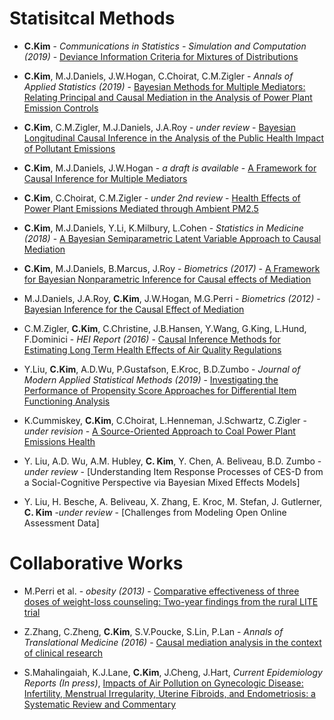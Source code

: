 # Statisitcal Methods

* **C.Kim** - *Communications in Statistics - Simulation and Computation (2019)* - [Deviance Information Criteria for Mixtures of
Distributions](https://github.com/lit777/Publication/tree/master/DIC/)

* **C.Kim**, M.J.Daniels, J.W.Hogan, C.Choirat, C.M.Zigler - *Annals of Applied Statistics (2019)* - [Bayesian Methods for Multiple Mediators: Relating Principal and Causal Mediation in the Analysis of Power Plant Emission Controls](https://github.com/lit777/Publication/tree/master/MultipleBNP/)

* **C.Kim**, C.M.Zigler, M.J.Daniels, J.A.Roy - *under review* - [Bayesian Longitudinal Causal Inference in the Analysis of the Public Health Impact of Pollutant Emissions](https://github.com/lit777/Publication/tree/master/Longitudinal/)

* **C.Kim**, M.J.Daniels, J.W.Hogan - *a draft is available* - [A Framework for Causal Inference for Multiple Mediators](https://github.com/lit777/Publication/tree/master/MultipleBART/)

* **C.Kim**, C.Choirat, C.M.Zigler - *under 2nd review* - [Health Effects of Power Plant Emissions Mediated through Ambient PM2.5](https://github.com/lit777/Publication/tree/master/PM-HealthMediator/)

* **C.Kim**, M.J.Daniels, Y.Li, K.Milbury, L.Cohen - *Statistics in Medicine (2018)* - [A Bayesian Semiparametric Latent Variable Approach to Causal Mediation](https://github.com/lit777/Publication/tree/master/LatentMediation/)

* **C.Kim**, M.J.Daniels, B.Marcus, J.Roy - *Biometrics (2017)* - [A Framework for Bayesian Nonparametric Inference for Causal effects of Mediation](https://github.com/lit777/Publication/tree/master/BNPMediation/)

* M.J.Daniels, J.A.Roy, **C.Kim**, J.W.Hogan, M.G.Perri - *Biometrics (2012)* - [Bayesian Inference for the Causal Effect of Mediation](https://github.com/lit777/Publication/tree/master/BayesianMediation/)

* C.M.Zigler, **C.Kim**, C.Christine, J.B.Hansen, Y.Wang, G.King, L.Hund, F.Dominici - *HEI Report (2016)* - [Causal Inference Methods for Estimating Long Term Health Effects of Air Quality Regulations](https://github.com/lit777/Publication/tree/master/HEIreport/)

* Y.Liu, **C.Kim**, A.D.Wu, P.Gustafson, E.Kroc, B.D.Zumbo - *Journal of Modern Applied Statistical Methods (2019)* - [Investigating the Performance of Propensity Score Approaches for Differential Item Functioning Analysis](https://github.com/lit777/Publication/tree/master/DIF_PS/)

* K.Cummiskey, **C.Kim**, C.Choirat, L.Henneman, J.Schwartz, C.Zigler - *under revision* - [A Source-Oriented Approach to Coal Power Plant Emissions Health ](https://github.com/lit777/Publication/tree/master/Source-Oriented/)

* Y. Liu, A.D. Wu, A.M. Hubley, **C. Kim**, Y. Chen, A. Beliveau, B.D. Zumbo - *under review* - [Understanding Item Response Processes of CES-D from a Social-Cognitive Perspective via Bayesian Mixed Effects Models]
* Y. Liu, H. Besche, A. Beliveau, X. Zhang, E. Kroc, M. Stefan, J. Gutlerner, **C. Kim** -*under review* - [Challenges from Modeling Open Online Assessment Data]

# Collaborative Works
* M.Perri et al. - *obesity (2013)* - [Comparative effectiveness of three doses of weight-loss counseling: Two-year findings from the rural LITE trial](http://onlinelibrary.wiley.com.ezproxy.bu.edu/doi/10.1002/oby.20832/full)

* Z.Zhang, C.Zheng, **C.Kim**, S.V.Poucke, S.Lin, P.Lan - *Annals of Translational Medicine (2016)* - [Causal mediation analysis in the context of clinical research](https://www-ncbi-nlm-nih-gov.ezproxy.bu.edu/pmc/articles/PMC5124624/)

* S.Mahalingaiah, K.J.Lane, **C.Kim**, J.Cheng, J.Hart, *Current Epidemiology Reports (In press)*, [Impacts of Air Pollution on Gynecologic Disease: Infertility, Menstrual Irregularity, Uterine Fibroids, and Endometriosis: a Systematic Review and Commentary](https://doi.org/10.1007/s40471-018-0157-9)
